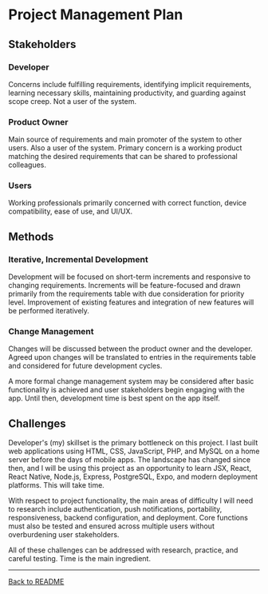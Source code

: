 # Project Management Plan

## Stakeholders

### Developer

Concerns include fulfilling requirements, identifying implicit requirements, learning necessary skills, maintaining productivity, and guarding against scope creep. Not a user of the system.

### Product Owner

Main source of requirements and main promoter of the system to other users. Also a user of the system. Primary concern is a working product matching the desired requirements that can be shared to professional colleagues.

### Users

Working professionals primarily concerned with correct function, device compatibility, ease of use, and UI/UX.

## Methods

### Iterative, Incremental Development

Development will be focused on short-term increments and responsive to changing requirements. Increments will be feature-focused and drawn primarily from the requirements table with due consideration for priority level. Improvement of existing features and integration of new features will be performed iteratively.

### Change Management

Changes will be discussed between the product owner and the developer. Agreed upon changes will be translated to entries in the requirements table and considered for future development cycles.

A more formal change management system may be considered after basic functionality is achieved and user stakeholders begin engaging with the app. Until then, development time is best spent on the app itself.

## Challenges

Developer's (my) skillset is the primary bottleneck on this project. I last built web applications using HTML, CSS, JavaScript, PHP, and MySQL on a home server before the days of mobile apps. The landscape has changed since then, and I will be using this project as an opportunity to learn JSX, React, React Native, Node.js, Express, PostgreSQL, Expo, and modern deployment platforms. This will take time.

With respect to project functionality, the main areas of difficulty I will need to research include authentication, push notifications, portability, responsiveness, backend configuration, and deployment. Core functions must also be tested and ensured across multiple users without overburdening user stakeholders.

All of these challenges can be addressed with research, practice, and careful testing. Time is the main ingredient.

---

[Back to README](../README.md)
